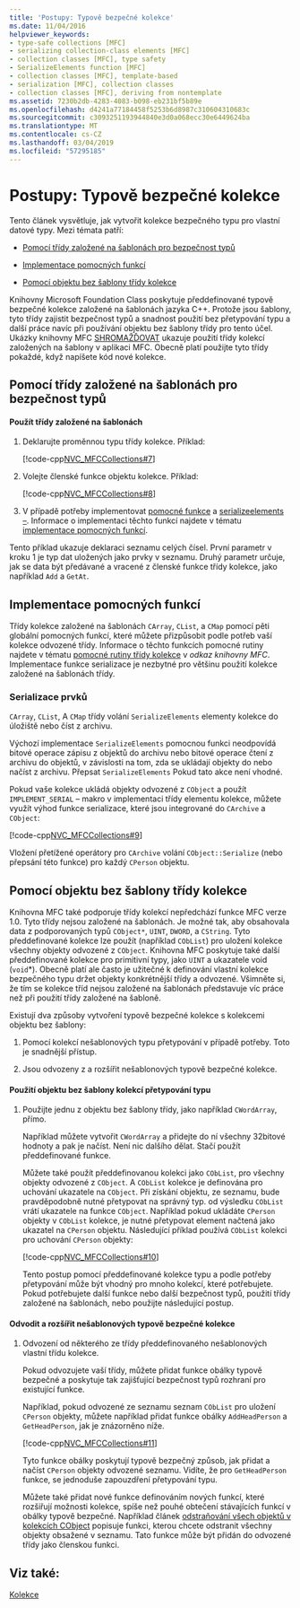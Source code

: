 ```yaml
---
title: 'Postupy: Typově bezpečné kolekce'
ms.date: 11/04/2016
helpviewer_keywords:
- type-safe collections [MFC]
- serializing collection-class elements [MFC]
- collection classes [MFC], type safety
- SerializeElements function [MFC]
- collection classes [MFC], template-based
- serialization [MFC], collection classes
- collection classes [MFC], deriving from nontemplate
ms.assetid: 7230b2db-4283-4083-b098-eb231bf5b89e
ms.openlocfilehash: d4241a77184458f5253b6d8987c310604310683c
ms.sourcegitcommit: c3093251193944840e3d0a068ecc30e6449624ba
ms.translationtype: MT
ms.contentlocale: cs-CZ
ms.lasthandoff: 03/04/2019
ms.locfileid: "57295185"
---
```

# <a name="how-to-make-a-type-safe-collection"></a>Postupy: Typově bezpečné kolekce

Tento článek vysvětluje, jak vytvořit kolekce bezpečného typu pro vlastní datové typy. Mezi témata patří:

- [Pomocí třídy založené na šablonách pro bezpečnost typů](#_core_using_template.2d.based_classes_for_type_safety)

- [Implementace pomocných funkcí](#_core_implementing_helper_functions)

- [Pomocí objektu bez šablony třídy kolekce](#_core_using_nontemplate_collection_classes)

Knihovny Microsoft Foundation Class poskytuje předdefinované typově bezpečné kolekce založené na šablonách jazyka C++. Protože jsou šablony, tyto třídy zajistit bezpečnost typů a snadnost použití bez přetypování typu a další práce navíc při používání objektu bez šablony třídy pro tento účel. Ukázky knihovny MFC [SHROMAŽĎOVAT](../visual-cpp-samples.md) ukazuje použití třídy kolekcí založených na šablony v aplikaci MFC. Obecně platí použijte tyto třídy pokaždé, když napíšete kód nové kolekce.

##  <a name="_core_using_template.2d.based_classes_for_type_safety"></a> Pomocí třídy založené na šablonách pro bezpečnost typů

#### <a name="to-use-template-based-classes"></a>Použít třídy založené na šablonách

1. Deklarujte proměnnou typu třídy kolekce. Příklad:

   [!code-cpp[NVC_MFCCollections#7](../mfc/codesnippet/cpp/how-to-make-a-type-safe-collection_1.cpp)]

1. Volejte členské funkce objektu kolekce. Příklad:

   [!code-cpp[NVC_MFCCollections#8](../mfc/codesnippet/cpp/how-to-make-a-type-safe-collection_2.cpp)]

1. V případě potřeby implementovat [pomocné funkce](../mfc/reference/collection-class-helpers.md) a [serializeelements –](../mfc/reference/collection-class-helpers.md#serializeelements). Informace o implementaci těchto funkcí najdete v tématu [implementace pomocných funkcí](#_core_implementing_helper_functions).

Tento příklad ukazuje deklaraci seznamu celých čísel. První parametr v kroku 1 je typ dat uložených jako prvky v seznamu. Druhý parametr určuje, jak se data být předávané a vracené z členské funkce třídy kolekce, jako například `Add` a `GetAt`.

##  <a name="_core_implementing_helper_functions"></a> Implementace pomocných funkcí

Třídy kolekce založené na šablonách `CArray`, `CList`, a `CMap` pomocí pěti globální pomocných funkcí, které můžete přizpůsobit podle potřeb vaší kolekce odvozené třídy. Informace o těchto funkcích pomocné rutiny najdete v tématu [pomocné rutiny třídy kolekce](../mfc/reference/collection-class-helpers.md) v *odkaz knihovny MFC*. Implementace funkce serializace je nezbytné pro většinu použití kolekce založené na šablonách třídy.

###  <a name="_core_serializing_elements"></a> Serializace prvků

`CArray`, `CList`, A `CMap` třídy volání `SerializeElements` elementy kolekce do úložiště nebo číst z archivu.

Výchozí implementace `SerializeElements` pomocnou funkci neodpovídá bitové operace zápisu z objektů do archivu nebo bitové operace čtení z archivu do objektů, v závislosti na tom, zda se ukládají objekty do nebo načíst z archivu. Přepsat `SerializeElements` Pokud tato akce není vhodné.

Pokud vaše kolekce ukládá objekty odvozené z `CObject` a použít `IMPLEMENT_SERIAL` – makro v implementaci třídy elementu kolekce, můžete využít výhod funkce serializace, které jsou integrované do `CArchive` a `CObject`:

[!code-cpp[NVC_MFCCollections#9](../mfc/codesnippet/cpp/how-to-make-a-type-safe-collection_3.cpp)]

Vložení přetížené operátory pro `CArchive` volání `CObject::Serialize` (nebo přepsání této funkce) pro každý `CPerson` objektu.

##  <a name="_core_using_nontemplate_collection_classes"></a> Pomocí objektu bez šablony třídy kolekce

Knihovna MFC také podporuje třídy kolekcí nepředchází funkce MFC verze 1.0. Tyto třídy nejsou založené na šablonách. Je možné tak, aby obsahovala data z podporovaných typů `CObject*`, `UINT`, `DWORD`, a `CString`. Tyto předdefinované kolekce lze použít (například `CObList`) pro uložení kolekce všechny objekty odvozené z `CObject`. Knihovna MFC poskytuje také další předdefinované kolekce pro primitivní typy, jako `UINT` a ukazatele void (`void`*). Obecně platí ale často je užitečné k definování vlastní kolekce bezpečného typu držet objekty konkrétnější třídy a odvozené. Všimněte si, že tím se kolekce tříd nejsou založené na šablonách představuje víc práce než při použití třídy založené na šabloně.

Existují dva způsoby vytvoření typově bezpečné kolekce s kolekcemi objektu bez šablony:

1. Pomocí kolekcí nešablonových typu přetypování v případě potřeby. Toto je snadnější přístup.

1. Jsou odvozeny z a rozšířit nešablonových typově bezpečné kolekce.

#### <a name="to-use-the-nontemplate-collections-with-type-casting"></a>Použití objektu bez šablony kolekcí přetypování typu

1. Použijte jednu z objektu bez šablony třídy, jako například `CWordArray`, přímo.

   Například můžete vytvořit `CWordArray` a přidejte do ní všechny 32bitové hodnoty a pak je načíst. Není nic dalšího dělat. Stačí použít předdefinované funkce.

   Můžete také použít předdefinovanou kolekci jako `CObList`, pro všechny objekty odvozené z `CObject`. A `CObList` kolekce je definována pro uchování ukazatele na `CObject`. Při získání objektu, ze seznamu, bude pravděpodobně nutné přetypovat na správný typ. od výsledku `CObList` vrátí ukazatele na funkce `CObject`. Například pokud ukládáte `CPerson` objekty v `CObList` kolekce, je nutné přetypovat element načtená jako ukazatel na `CPerson` objektu. Následující příklad používá `CObList` kolekci pro uchování `CPerson` objekty:

   [!code-cpp[NVC_MFCCollections#10](../mfc/codesnippet/cpp/how-to-make-a-type-safe-collection_4.cpp)]

   Tento postup pomocí předdefinované kolekce typu a podle potřeby přetypování může být vhodný pro mnoho kolekcí, které potřebujete. Pokud potřebujete další funkce nebo další bezpečnost typů, použití třídy založené na šablonách, nebo použijte následující postup.

#### <a name="to-derive-and-extend-a-nontemplate-type-safe-collection"></a>Odvodit a rozšířit nešablonových typově bezpečné kolekce

1. Odvození od některého ze třídy předdefinovaného nešablonových vlastní třídu kolekce.

   Pokud odvozujete vaší třídy, můžete přidat funkce obálky typově bezpečné a poskytuje tak zajišťující bezpečnost typů rozhraní pro existující funkce.

   Například, pokud odvozené ze seznamu seznam `CObList` pro uložení `CPerson` objekty, můžete například přidat funkce obálky `AddHeadPerson` a `GetHeadPerson`, jak je znázorněno níže.

   [!code-cpp[NVC_MFCCollections#11](../mfc/codesnippet/cpp/how-to-make-a-type-safe-collection_5.h)]

   Tyto funkce obálky poskytují typově bezpečný způsob, jak přidat a načíst `CPerson` objekty odvozené seznamu. Vidíte, že pro `GetHeadPerson` funkce, se jednoduše zapouzdření přetypování typu.

   Můžete také přidat nové funkce definováním nových funkcí, které rozšiřují možnosti kolekce, spíše než pouhé obtečení stávajících funkcí v obálky typově bezpečné. Například článek [odstraňování všech objektů v kolekcích CObject](../mfc/deleting-all-objects-in-a-cobject-collection.md) popisuje funkci, kterou chcete odstranit všechny objekty obsažené v seznamu. Tato funkce může být přidán do odvozené třídy jako členskou funkci.

## <a name="see-also"></a>Viz také:

[Kolekce](../mfc/collections.md)
